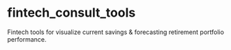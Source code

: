 # fintech_consult_tools
Fintech tools for visualize current savings &amp; forecasting retirement portfolio performance.
